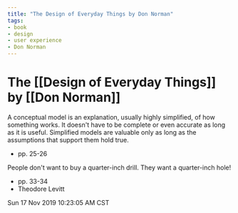 ```yaml
---
title: "The Design of Everyday Things by Don Norman"
tags:
- book
- design
- user experience
- Don Norman
---
```


# The [[Design of Everyday Things]] by [[Don Norman]]

A conceptual model is an explanation,
usually highly simplified, of how something works.
It doesn't have to be complete or even accurate as long as it is useful.
Simplified models are valuable only as long as the assumptions that support them hold true.

* pp. 25-26

People don't want to buy a quarter-inch drill. They want a quarter-inch hole!

* pp. 33-34
* Theodore Levitt

Sun 17 Nov 2019 10:23:05 AM CST
